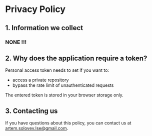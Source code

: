 # Privacy Policy

## 1. Information we collect
### NONE !!!

## 2. Why does the application require a token?

Personal access token needs to set if you want to:
* access a private repository
* bypass the rate limit of unauthenticated requests

The entered token is stored in your browser storage only.

## 3. Contacting us

If you have questions about this policy, you can contact us at [artem.solovev.lse@gmail.com](mailto:artem.solovev.lse@gmail.com).
